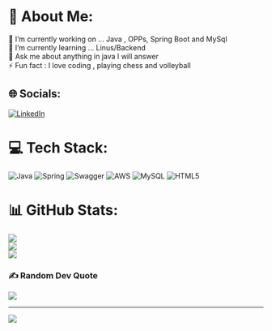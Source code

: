 # 💫 About Me:
🔭 I’m currently working on ... Java , OPPs, Spring Boot and MySql<br>🌱 I’m currently learning ... Linus/Backend<br>💬 Ask me about anything in java  I will answer<br>⚡ Fun fact : I love coding , playing chess and volleyball<br>


## 🌐 Socials:
[![LinkedIn](https://img.shields.io/badge/LinkedIn-%230077B5.svg?logo=linkedin&logoColor=white)](https://linkedin.com/in/ankit-kumar-ak-ak) 

# 💻 Tech Stack:
![Java](https://img.shields.io/badge/java-%23ED8B00.svg?style=for-the-badge&logo=java&logoColor=white) ![Spring](https://img.shields.io/badge/spring-%236DB33F.svg?style=for-the-badge&logo=spring&logoColor=white) ![Swagger](https://img.shields.io/badge/-Swagger-%23Clojure?style=for-the-badge&logo=swagger&logoColor=white) ![AWS](https://img.shields.io/badge/AWS-%23FF9900.svg?style=for-the-badge&logo=amazon-aws&logoColor=white) ![MySQL](https://img.shields.io/badge/mysql-%2300f.svg?style=for-the-badge&logo=mysql&logoColor=white) ![HTML5](https://img.shields.io/badge/html5-%23E34F26.svg?style=for-the-badge&logo=html5&logoColor=white)
# 📊 GitHub Stats:
![](https://github-readme-stats.vercel.app/api?username=AkankitAk&theme=dark&hide_border=false&include_all_commits=false&count_private=false)<br/>
![](https://github-readme-streak-stats.herokuapp.com/?user=AkankitAk&theme=dark&hide_border=false)<br/>
![](https://github-readme-stats.vercel.app/api/top-langs/?username=AkankitAk&theme=dark&hide_border=false&include_all_commits=false&count_private=false&layout=compact)

### ✍️ Random Dev Quote
![](https://quotes-github-readme.vercel.app/api?type=vetical&theme=dark)

---
[![](https://visitcount.itsvg.in/api?id=AkankitAk&icon=0&color=0)](https://visitcount.itsvg.in)

<!-- Proudly created with GPRM ( https://gprm.itsvg.in ) -->
